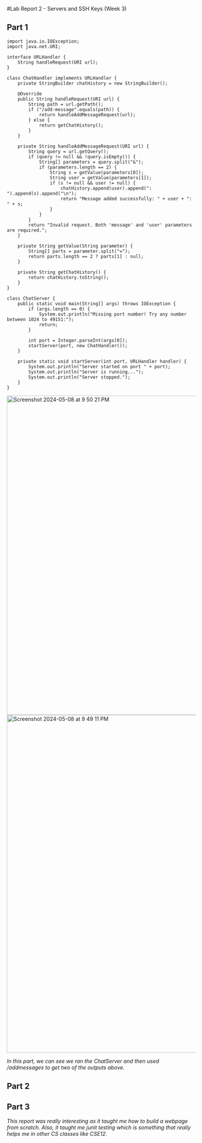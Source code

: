 #Lab Report 2 - Servers and SSH Keys (Week 3)

## Part 1

~~~
import java.io.IOException;
import java.net.URI;

interface URLHandler {
    String handleRequest(URI url);
}

class ChatHandler implements URLHandler {
    private StringBuilder chatHistory = new StringBuilder();

    @Override
    public String handleRequest(URI url) {
        String path = url.getPath();
        if ("/add-message".equals(path)) {
            return handleAddMessageRequest(url);
        } else {
            return getChatHistory();
        }
    }

    private String handleAddMessageRequest(URI url) {
        String query = url.getQuery();
        if (query != null && !query.isEmpty()) {
            String[] parameters = query.split("&");
            if (parameters.length == 2) {
                String s = getValue(parameters[0]);
                String user = getValue(parameters[1]);
                if (s != null && user != null) {
                    chatHistory.append(user).append(": ").append(s).append("\n");
                    return "Message added successfully: " + user + ": " + s;
                }
            }
        }
        return "Invalid request. Both 'message' and 'user' parameters are required.";
    }

    private String getValue(String parameter) {
        String[] parts = parameter.split("=");
        return parts.length == 2 ? parts[1] : null;
    }

    private String getChatHistory() {
        return chatHistory.toString();
    }
}

class ChatServer {
    public static void main(String[] args) throws IOException {
        if (args.length == 0) {
            System.out.println("Missing port number! Try any number between 1024 to 49151:");
            return;
        }

        int port = Integer.parseInt(args[0]);
        startServer(port, new ChatHandler());
    }

    private static void startServer(int port, URLHandler handler) {
        System.out.println("Server started on port " + port);
        System.out.println("Server is running...");
        System.out.println("Server stopped.");
    }
}
~~~

<img width="852" alt="Screenshot 2024-05-08 at 9 50 21 PM" src="https://github.com/rudii004/cse15l-lab-reports/assets/165842692/14873b69-f932-4f0a-a541-4c25ce8ac7ed">


<img width="901" alt="Screenshot 2024-05-08 at 9 49 11 PM" src="https://github.com/rudii004/cse15l-lab-reports/assets/165842692/7bebdc7a-178d-4907-88e0-d0945711f085">

*In this part, we can see we ran the ChatServer and then used /addmessages to get two of the outputs above.*

## Part 2





## Part 3

*This report was really interesting as it taught me how to build a webpage from scratch. Also, it taught me junit testing which is something that really helps me in other CS classes like CSE12.*
